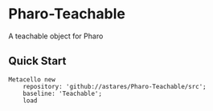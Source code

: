 # Pharo-Teachable
A teachable object for Pharo

## Quick Start

```Smalltalk
Metacello new 
	repository: 'github://astares/Pharo-Teachable/src';
	baseline: 'Teachable';
	load 	
```
